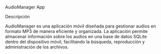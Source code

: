 AudioManager App

Descripción

AudioManager es una aplicación móvil diseñada para gestionar audios en formato MP3 de manera eficiente y organizada. La aplicación permite almacenar información sobre los audios en una base de datos SQLite dentro del dispositivo móvil, facilitando la búsqueda, reproducción y administración de los archivos.
